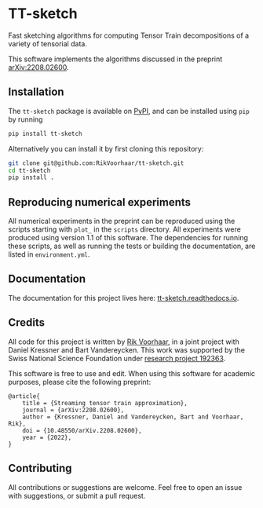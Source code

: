 # TT-sketch

Fast sketching algorithms for computing Tensor Train decompositions of a variety of tensorial data.

This software implements the algorithms discussed in the preprint [arXiv:2208.02600](https://doi.org/10.48550/arXiv.2208.02600).

## Installation

The `tt-sketch` package is available on [PyPI](https://pypi.python.org/pypi/tt-sketch), and can be installed
using `pip` by running 

```sh
pip install tt-sketch
```

Alternatively you can install it by first cloning this repository:
```sh
git clone git@github.com:RikVoorhaar/tt-sketch.git
cd tt-sketch
pip install .
```

## Reproducing numerical experiments
All numerical experiments in the preprint can be reproduced using the scripts starting with `plot_` in the `scripts` directory. All experiments were produced using version 1.1 of this software. The dependencies for running these scripts, as well as running the tests or building the documentation, are listed in `environment.yml`.

## Documentation
The documentation for this project lives here: [tt-sketch.readthedocs.io](https://tt-sketch.readthedocs.io).

## Credits
All code for this project is written by [Rik Voorhaar](https://rikvoorhaar.com), in a joint project with  Daniel Kressner and Bart Vandereycken. This work was supported by the Swiss National Science Foundation under [research project 192363](https://data.snf.ch/grants/grant/192363).

This software is free to use and edit. When using this software for academic purposes, please cite the following preprint:

```
@article{
    title = {Streaming tensor train approximation},
    journal = {arXiv:2208.02600},
    author = {Kressner, Daniel and Vandereycken, Bart and Voorhaar, Rik},
    doi = {10.48550/arXiv.2208.02600},
    year = {2022}, 
}
```

## Contributing
All contributions or suggestions are welcome. Feel free to open an issue with suggestions, or submit a pull request. 
